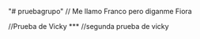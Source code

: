 "# pruebagrupo" 
// Me llamo Franco pero diganme Fiora

//Prueba de Vicky ***
//segunda prueba de vicky